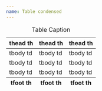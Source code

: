 ```yaml
---
name: Table condensed
---
```

<table class="table table--condensed">
  <caption>Table Caption</caption>
  <thead>
    <tr>
      <th>thead th</th>
      <th>thead th</th>
      <th>thead th</th>
    </tr>
  </thead>
  <tbody>
    <tr>
      <td>tbody td</td>
      <td>tbody td</td>
      <td>tbody td</td>
    </tr>
    <tr>
      <td>tbody td</td>
      <td>tbody td</td>
      <td>tbody td</td>
    </tr>
    <tr>
      <td>tbody td</td>
      <td>tbody td</td>
      <td>tbody td</td>
    </tr>
  </tbody>
  <tfoot>
    <tr>
      <th>tfoot th</th>
      <th>tfoot th</th>
      <th>tfoot th</th>
    </tr>
  </tfoot>
</table>